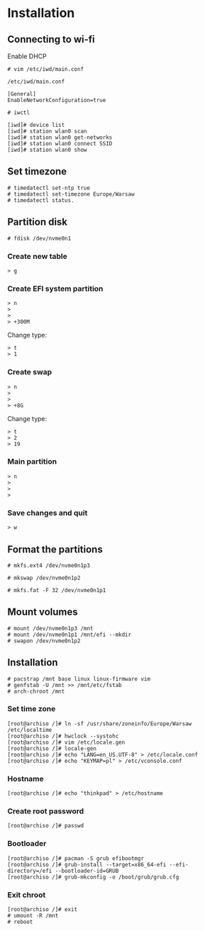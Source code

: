 # Installation

## Connecting to wi-fi

Enable DHCP

```
# vim /etc/iwd/main.conf
```

```
/etc/iwd/main.conf

[General]
EnableNetworkConfiguration=true
```

```
# iwctl
```

```
[iwd]# device list
[iwd]# station wlan0 scan
[iwd]# station wlan0 get-networks
[iwd]# station wlan0 connect SSID
[iwd]# station wlan0 show
```


## Set timezone

```
# timedatectl set-ntp true
# timedatectl set-timezone Europe/Warsaw
# timedatectl status.
```

## Partition disk

```
# fdisk /dev/nvme0n1
```

### Create new table

```
> g
```

### Create EFI system partition

```
> n
> 
>
> +300M
```

Change type:

```
> t
> 1
```

### Create swap

```
> n
>
>
> +8G
```

Change type:

```
> t
> 2
> 19
```

### Main partition

```
> n
>
>
>
```

### Save changes and quit

```
> w
```

## Format the partitions

```
# mkfs.ext4 /dev/nvme0n1p3
```

```
# mkswap /dev/nvme0n1p2
```

```
# mkfs.fat -F 32 /dev/nvme0n1p1
```

## Mount volumes

```
# mount /dev/nvme0n1p3 /mnt
# mount /dev/nvme0n1p1 /mnt/efi --mkdir
# swapon /dev/nvme0n1p2
```

## Installation

```
# pacstrap /mnt base linux linux-firmware vim
# genfstab -U /mnt >> /mnt/etc/fstab
# arch-chroot /mnt
```

### Set time zone

```
[root@archiso /]# ln -sf /usr/share/zoneinfo/Europe/Warsaw /etc/localtime
[root@archiso /]# hwclock --systohc
[root@archiso /]# vim /etc/locale.gen
[root@archiso /]# locale-gen
[root@archiso /]# echo "LANG=en_US.UTF-8" > /etc/locale.conf
[root@archiso /]# echo "KEYMAP=pl" > /etc/vconsole.conf
```

### Hostname

```
[root@archiso /]# echo "thinkpad" > /etc/hostname
```

### Create root password

```
[root@archiso /]# passwd
```

### Bootloader

```
[root@archiso /]# pacman -S grub efibootmgr
[root@archiso /]# grub-install --target=x86_64-efi --efi-directory=/efi --bootloader-id=GRUB
[root@archiso /]# grub-mkconfig -o /boot/grub/grub.cfg
```

### Exit chroot

```
[root@archiso /]# exit
# umount -R /mnt
# reboot
```

